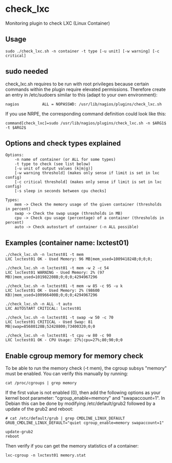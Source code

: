 check_lxc
=========

Monitoring plugin to check LXC (Linux Container) 


Usage
-----
    sudo ./check_lxc.sh -n container -t type [-u unit] [-w warning] [-c critical]
    
sudo needed
-----------
check_lxc.sh requires to be run with root privileges because certain commands within the plugin require elevated permissions. Therefore create an entry in /etc/sudoers similar to this (adapt to your own environment):

    nagios          ALL = NOPASSWD: /usr/lib/nagios/plugins/check_lxc.sh
    
If you use NRPE, the corresponding command definition could look like this:

    command[check_lxc]=sudo /usr/lib/nagios/plugins/check_lxc.sh -n $ARG1$ -t $ARG2$
    
Options and check types explained
---------------------------------
    Options:
        -n name of container (or ALL for some types)
        -t type to check (see list below)
        [-u unit of output values (k|m|g)]
        [-w warning threshold] (makes only sense if limit is set in lxc config)
        [-c critical threshold] (makes only sense if limit is set in lxc config)
        [-s sleep in seconds between cpu checks]
        
    Types:
        mem -> Check the memory usage of the given container (thresholds in percent)
        swap -> Check the swap usage (thresholds in MB)
        cpu -> Check cpu usage (percentage) of a container (thresholds in percent)
        auto -> Check autostart of container (-n ALL possible)


Examples (container name: lxctest01)
------------------------------------
    ./check_lxc.sh -n lxctest01 -t mem 
    LXC lxctest01 OK - Used Memory: 96 MB|mem_used=100941824B;0;0;0;

    ./check_lxc.sh -n lxctest01 -t mem -w 2 -c 54 
    LXC lxctest01 WARNING - Used Memory: 2% (97 MB)|mem_used=101982208B;0;0;0;4294967296
    
    ./check_lxc.sh -n lxctest01 -t mem -w 85 -c 95 -u k
    LXC lxctest01 OK - Used Memory: 2% (98600 KB)|mem_used=100966400B;0;0;0;4294967296
    
    ./check_lxc.sh -n ALL -t auto 
    LXC AUTOSTART CRITICAL: lxctest01

    ./check_lxc.sh -n lxctest01 -t swap -w 50 -c 70
    LXC lxctest01 CRITICAL - Used Swap: 81 MB|swap=85680128B;52428800;73400320;0;0
 
    ./check_lxc.sh -n lxctest01 -t cpu -w 80 -c 90
    LXC lxctest01 OK - CPU Usage: 27%|cpu=27%;80;90;0;0
 

Enable cgroup memory for memory check
------------------------------------
To be able to run the memory check (-t mem), the cgroup subsys "memory" must be enabled. You can verify this manually by running:

    cat /proc/cgroups | grep memory
    
If the first value is not enabled (0), then add the following options as your kernel boot parameter: "cgroup_enable=memory" and "swapaccount=1". In Debian this can be done by modifying /etc/default/grub2 followed by a update of the grub2 and reboot:

    # cat /etc/default/grub | grep CMDLINE_LINUX_DEFAULT
    GRUB_CMDLINE_LINUX_DEFAULT="quiet cgroup_enable=memory swapaccount=1"
    
    update-grub2
    reboot

Then verify if you can get the memory statistics of a container:

    lxc-cgroup -n lxctest01 memory.stat
